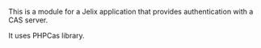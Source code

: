 This is a module for a Jelix application that provides authentication with a CAS server.

It uses PHPCas library.